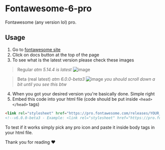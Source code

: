 # Fontawesome-6-pro
Fontawesome (any version lol) pro.

## Usage
1. Go to [fontawesome site](https://fontawesome.com)
2. Click on docs button at the top of the page
3. To see what is the latest version please check these images
> Regular
*atm 5.14.4 is latest*
![image](https://user-images.githubusercontent.com/96440226/148430671-5a79bdec-b30f-4333-8f7f-0fb56e850f08.png)

> Beta (real latest)
*atm 6.0.0-beta3*
![image](https://user-images.githubusercontent.com/96440226/148431028-659e1d5f-09a6-407e-b0dc-6f8158c12ea5.png)
*you should scroll down a bit until you see this btw*
4. When you got your desired version you're basically done. Simple right
5. Embed this code into your html file (code should be put inside `<head></head>` tags)
```html
<link rel="stylesheet" href="https://pro.fontawesome.com/releases/YOUR_VERSION_HERE/css/all.css" type="text/css">
<!--v6.0.0-beta3 - Example: <link rel="stylesheet" href="https://pro.fontawesome.com/releases/v6.0.0-beta3/css/all.css" type="text/css">-->
```
To test if it works simply pick any pro icon and paste it inside body tags in your html file.

Thank you for reading ❤️
